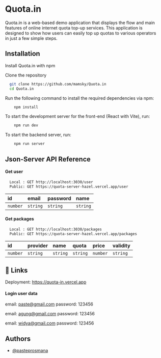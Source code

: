 # Quota.in

Quota.in is a web-based demo application that displays the flow and main features of online internet quota top-up services. This application is designed to show how users can easily top up quotas to various operators in just a few simple steps.

## Installation

Install Quota.in with npm

Clone the repository

```bash
  git clone https://github.com/mamsky/Quota.in
  cd Quota.in
```

Run the following command to install the required dependencies via npm:

```bash
    npm install
```

To start the development server for the front-end (React with Vite), run:

```bash
    npm run dev
```

To start the backend server, run:

```bash
    npm run server
```

## Json-Server API Reference

#### Get user

```bash
  Local : GET http://localhost:3030/user
  Public: GET https://quota-server-hazel.vercel.app/user
```

| id       | email    | password | name     |
| :------- | :------- | :------- | :------- |
| `number` | `string` | `string` | `string` |

#### Get packages

```bash
  Local : GET http://localhost:3030/packages
  Public: GET https://quota-server-hazel.vercel.app/packages
```

| id       | provider | name     | quota    | price    | validity |
| :------- | :------- | :------- | :------- | :------- | :------- |
| `number` | `string` | `string` | `string` | `number` | `string` |

## 🔗 Links

Deployment: https://quota-in.vercel.app

#### Login user data

email: paste@gmail.com
password: 123456

email: agung@gmail.com
password: 123456

email: widya@gmail.com
password: 123456

## Authors

- [@pasteprosmana](https://github.com/mamsky)
